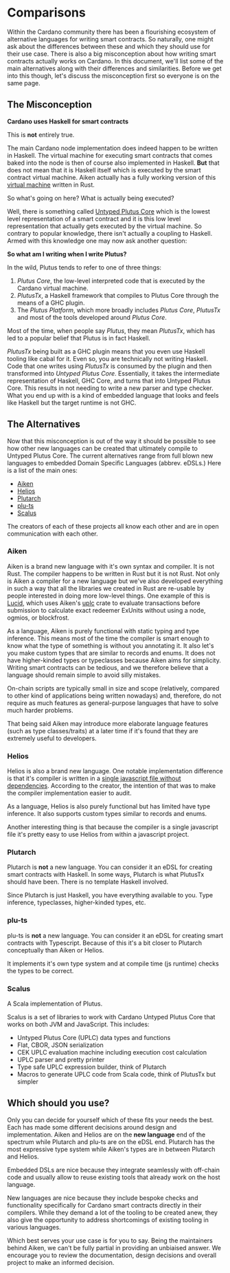 # Comparisons

Within the Cardano community there has been a flourishing ecosystem
of alternative languages for writing smart contracts. So naturally, one might ask about
the differences between these and which they should use for their use case. There is
also a big misconception about how writing smart contracts actually works on Cardano. In this document,
we'll list some of the main alternatives along with their differences and similarities. Before we get into this though, let's discuss the misconception first so everyone is on the same page.

## The Misconception

**Cardano uses Haskell for smart contracts**

This is **not** entirely true.

The main Cardano node implementation does indeed happen to be written in
Haskell. The virtual machine for executing smart contracts that comes baked
into the node is then of course also implemented in Haskell. **But** that does
not mean that it is Haskell itself which is executed by the smart contract
virtual machine. Aiken actually has a fully working version of this [virtual
machine](https://github.com/txpipe/aiken/blob/main/crates/uplc/src/machine.rs#L63)
written in Rust.

So what's going on here? What is actually being executed?

Well, there is something called [Untyped Plutus Core](./uplc.md) which is the
lowest level representation of a smart contract and it is this low level
representation that actually gets executed by the virtual machine. So contrary
to popular knowledge, there isn't actually a coupling to Haskell. Armed with
this knowledge one may now ask another question:

**So what am I writing when I write Plutus?**

In the wild, Plutus tends to refer to one of three things:

1. _Plutus Core_, the low-level interpreted code that is executed by the
   Cardano virtual machine.
2. _PlutusTx_, a Haskell framework that compiles to Plutus Core through the
   means of a GHC plugin.
3. The _Plutus Platform_, which more broadly includes _Plutus Core_, _PlutusTx_
   and most of the tools developed around _Plutus Core_.

Most of the time, when people say _Plutus_, they mean _PlutusTx_, which has led
to a popular belief that Plutus is in fact Haskell.

_PlutusTx_ being built as a GHC plugin means that you even use Haskell tooling
like cabal for it. Even so, you are technically not writing Haskell. Code that
one writes using _PlutusTx_ is consumed by the plugin and then transformed into
_Untyped Plutus Core_. Essentially, it takes the intermediate representation of
Haskell, GHC Core, and turns that into Untyped Plutus Core. This results in not
needing to write a new parser and type checker. What you end up with is a kind
of embedded language that looks and feels like Haskell but the target runtime
is not GHC.

## The Alternatives

Now that this misconception is out of the way it should be possible to see how
other new languages can be created that ultimately compile to Untyped Plutus
Core. The current alternatives range from full blown new languages to embedded
Domain Specific Languages (abbrev. eDSLs.) Here is a list of the main ones:

- [Aiken](https://github.com/txpipe/aiken)
- [Helios](https://github.com/Hyperion-BT/Helios)
- [Plutarch](https://github.com/Plutonomicon/plutarch-plutus)
- [plu-ts](https://github.com/HarmonicLabs/plu-ts)
- [Scalus](https://github.com/nau/scalus)

The creators of each of these projects all know each other and are in open
communication with each other.

### Aiken

Aiken is a brand new language with it's own syntax and compiler. It is not Rust. The compiler
happens to be written in Rust but it is not Rust. Not only is Aiken a compiler
for a new language but we've also developed everything in such a way that all
the libraries we created in Rust are re-usable by people interested in doing
more low-level things. One example of this is
[Lucid](https://github.com/spacebudz/lucid), which uses Aiken's
[uplc](https://crates.io/crates/uplc) crate to evaluate transactions before
submission to calculate exact redeemer ExUnits without using a node, ogmios, or
blockfrost.

As a language, Aiken is purely functional with static typing and type
inference. This means most of the time the compiler is smart enough to know
what the type of something is without you annotating it. It also let's you make
custom types that are similar to records and enums. It does not have
higher-kinded types or typeclasses because Aiken aims for simplicity. Writing
smart contracts can be tedious, and we therefore believe that a language
should remain simple to avoid silly mistakes.

On-chain scripts are typically small in size and scope (relatively, compared to
other kind of applications being written nowadays) and, therefore, do not
require as much features as general-purpose languages that have to solve much
harder problems.

That being said Aiken may introduce more elaborate language features (such as
type classes/traits) at a later time if it's found that they are extremely
useful to developers.

### Helios

Helios is also a brand new language. One notable implementation difference is
that it's compiler is written in a [single javascript file without
dependencies](https://github.com/Hyperion-BT/Helios/blob/main/helios.js).
According to the creator, the intention of that was to make the compiler
implementation easier to audit.

As a language, Helios is also purely functional but has limited have type
inference. It also supports custom types similar to records and enums.

Another interesting thing is that because the compiler is a single javascript
file it's pretty easy to use Helios from within a javascript project.

### Plutarch

Plutarch is **not** a new language. You can consider it an eDSL for creating
smart contracts with Haskell. In some ways, Plutarch is what PlutusTx should
have been. There is no template Haskell involved.

Since Plutarch is just Haskell, you have everything available to you. Type
inference, typeclasses, higher-kinded types, etc.

### plu-ts

plu-ts is **not** a new language. You can consider it an eDSL for creating smart contracts with Typescript.
Because of this it's a bit closer to Plutarch conceptually than Aiken or Helios.

It implements it's own type system and at compile time (js runtime) checks the types to be correct.

### Scalus

A Scala implementation of Plutus.

Scalus is a set of libraries to work with Cardano Untyped Plutus Core that works on both JVM and JavaScript. This includes:

- Untyped Plutus Core (UPLC) data types and functions
- Flat, CBOR, JSON serialization
- CEK UPLC evaluation machine including execution cost calculation
- UPLC parser and pretty printer
- Type safe UPLC expression builder, think of Plutarch
- Macros to generate UPLC code from Scala code, think of PlutusTx but simpler

## Which should you use?

Only you can decide for yourself which of these fits your needs the best. Each
has made some different decisions around design and implementation. Aiken and
Helios are on the **new language** end of the spectrum while Plutarch and
plu-ts are on the eDSL end. Plutarch has the most expressive type system while
Aiken's types are in between Plutarch and Helios.

Embedded DSLs are nice because they integrate seamlessly with off-chain code and
usually allow to reuse existing tools that already work on the host language.

New languages are nice because they include bespoke checks and functionality
specifically for Cardano smart contracts directly in their compilers. While
they demand a lot of the tooling to be created anew, they also give the
opportunity to address shortcomings of existing tooling in various languages.

Which best serves your use case is for you to say. Being the maintainers behind
Aiken, we can't be fully partial in providing an unbiaised answer. We encourage
you to review the documentation, design decisions and overall project to make
an informed decision.
